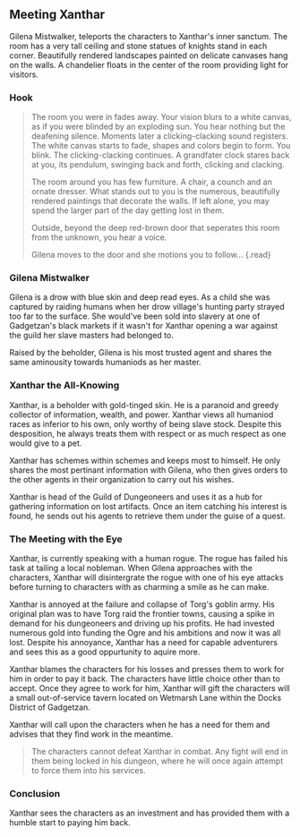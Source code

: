 ## Meeting Xanthar
Gilena Mistwalker, teleports the characters to Xanthar's inner sanctum. The room has a very tall ceiling and stone statues of knights stand in each corner. Beautifully rendered landscapes painted on delicate canvases hang on the walls. A chandelier floats in the center of the room providing light for visitors.

### Hook
>The room you were in fades away. Your vision blurs to a white canvas, as if you were blinded by an exploding sun. You hear nothing but the deafening silence. Moments later a clicking-clacking sound registers. The white canvas starts to fade, shapes and colors begin to form. You blink. The clicking-clacking continues. A grandfater clock stares back at you, its pendulum, swinging back and forth, clicking and clacking.
>
>The room around you has few furniture. A chair, a counch and an ornate dresser. What stands out to you is the numerous, beautifully rendered paintings that decorate the walls. If left alone, you may spend the larger part of the day getting lost in them.
>
>Outside, beyond the deep red-brown door that seperates this room from the unknown, you hear a voice.
>
>Gilena moves to the door and she motions you to follow...
{.read}

### Gilena Mistwalker
Gilena is a drow with blue skin and deep read eyes. As a child she was captured by raiding humans when her drow village's hunting party strayed too far to the surface. She would've been sold into slavery at one of Gadgetzan's black markets if it wasn't for Xanthar opening a war against the guild her slave masters had belonged to.

Raised by the beholder, Gilena is his most trusted agent and shares the same aminousity towards humaniods as her master.

### Xanthar the All-Knowing
Xanthar, is a beholder with gold-tinged skin. He is a paranoid and greedy collector of information, wealth, and power. Xanthar views all humaniod races as inferior to his own, only worthy of being slave stock. Despite this desposition, he always treats them with respect or as much respect as one would give to a pet.

Xanthar has schemes within schemes and keeps most to himself. He only shares the most pertinant information with Gilena, who then gives orders to the other agents in their organization to carry out his wishes.

Xanthar is head of the Guild of Dungeoneers and uses it as a hub for gathering information on lost artifacts. Once an item catching his interest is found, he sends out his agents to retrieve them under the guise of a quest.

### The Meeting with the Eye
Xanthar, is currently speaking with a human rogue. The rogue has failed his task at tailing a local nobleman. When Gilena approaches with the characters, Xanthar will disintergrate the rogue with one of his eye attacks before turning to characters with as charming a smile as he can make.

Xanthar is annoyed at the failure and collapse of Torg's goblin army. His original plan was to have Torg raid the frontier towns, causing a spike in demand for his dungeoneers and driving up his profits. He had invested numerous gold into funding the Ogre and his ambitions and now it was all lost. Despite his annoyance, Xanthar has a need for capable adventurers and sees this as a good oppurtunity to aquire more.

Xanthar blames the characters for his losses and presses them to work for him in order to pay it back. The characters have little choice other than to accept. Once they agree to work for him, Xanthar will gift the characters will a small out-of-service tavern located on Wetmarsh Lane within the Docks District of Gadgetzan.

Xanthar will call upon the characters when he has a need for them and advises that they find work in the meantime.

>The characters cannot defeat Xanthar in combat. Any fight will end in them being locked in his dungeon, where he will once again attempt to force them into his services.

### Conclusion
Xanthar sees the characters as an investment and has provided them with a humble start to paying him back.